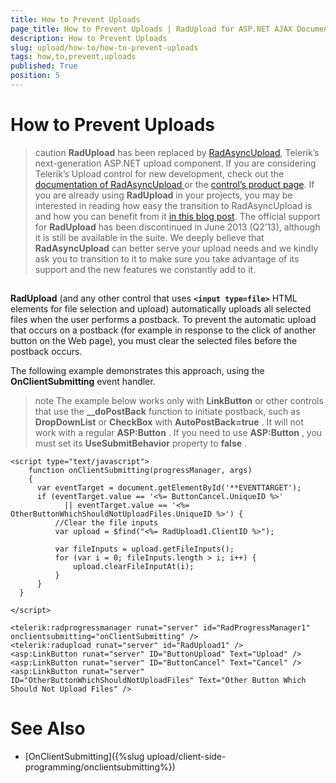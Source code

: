 ```yaml
---
title: How to Prevent Uploads
page_title: How to Prevent Uploads | RadUpload for ASP.NET AJAX Documentation
description: How to Prevent Uploads
slug: upload/how-to/how-to-prevent-uploads
tags: how,to,prevent,uploads
published: True
position: 5
---
```


# How to Prevent Uploads



>caution  **RadUpload** has been replaced by [RadAsyncUpload](https://demos.telerik.com/aspnet-ajax/asyncupload/examples/overview/defaultcs.aspx), Telerik’s next-generation ASP.NET upload component. If you are considering Telerik’s Upload control for new development, check out the [documentation of RadAsyncUpload ](https://www.telerik.com/help/aspnet-ajax/asyncupload-overview.html) or the [control’s product page](https://www.telerik.com/products/aspnet-ajax/asyncupload.aspx). If you are already using **RadUpload** in your projects, you may be interested in reading how easy the transition to RadAsyncUpload is and how you can benefit from it [in this blog post](https://blogs.telerik.com/blogs/12-12-05/the-case-of-telerik-s-new-old-asp.net-ajax-upload-control-radasyncupload). The official support for **RadUpload** has been discontinued in June 2013 (Q2’13), although it is still be available in the suite. We deeply believe that **RadAsyncUpload** can better serve your upload needs and we kindly ask you to transition to it to make sure you take advantage of its support and the new features we constantly add to it.
>


## 

**RadUpload** (and any other control that uses **`<input type=file>`** HTML elements for file selection and upload) automatically uploads all selected files when the user performs a postback. To prevent the automatic upload that occurs on a postback (for example in response to the click of another button on the Web page), you must clear the selected files before the postback occurs.

The following example demonstrates this approach, using the **OnClientSubmitting** event handler.

>note The example below works only with **LinkButton** or other controls that use the **__doPostBack** function to initiate postback, such as **DropDownList** or **CheckBox** with **AutoPostBack=true** . It will not work with a regular **ASP:Button** . If you need to use **ASP:Button** , you must set its **UseSubmitBehavior** property to **false** .
>


````ASPNET
<script type="text/javascript">
    function onClientSubmitting(progressManager, args)
    {
      var eventTarget = document.getElementById('**EVENTTARGET');
      if (eventTarget.value == '<%= ButtonCancel.UniqueID %>'
            || eventTarget.value == '<%= OtherButtonWhichShouldNotUploadFiles.UniqueID %>') {
          //Clear the file inputs
          var upload = $find("<%= RadUpload1.ClientID %>");

          var fileInputs = upload.getFileInputs();
          for (var i = 0; fileInputs.length > i; i++) {
              upload.clearFileInputAt(i);
          }
      }
  }

</script>

<telerik:radprogressmanager runat="server" id="RadProgressManager1" onclientsubmitting="onClientSubmitting" />
<telerik:radupload runat="server" id="RadUpload1" />
<asp:LinkButton runat="server" ID="ButtonUpload" Text="Upload" />
<asp:LinkButton runat="server" ID="ButtonCancel" Text="Cancel" />
<asp:LinkButton runat="server" ID="OtherButtonWhichShouldNotUploadFiles" Text="Other Button Which Should Not Upload Files" />
````



# See Also

 * [OnClientSubmitting]({%slug upload/client-side-programming/onclientsubmitting%})
